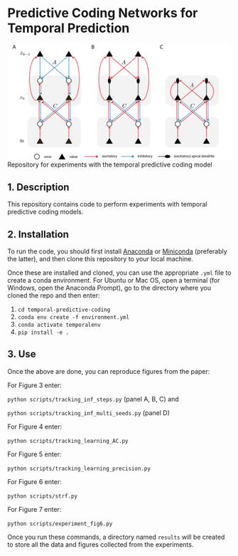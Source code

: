 # Predictive Coding Networks for Temporal Prediction
![tPC](./paper_tpc.png)
Repository for experiments with the temporal predictive coding model

## 1. Description
This repository contains code to perform experiments with temporal predictive coding models.


## 2. Installation
To run the code, you should first install [Anaconda](https://www.anaconda.com/) or [Miniconda](https://conda.io/miniconda.html) (preferably the latter), 
and then clone this repository to your local machine.

Once these are installed and cloned, you can use the appropriate `.yml` file to create a conda environment. 
For Ubuntu or Mac OS, open a terminal (for Windows, open the Anaconda Prompt), go to the directory where you cloned the repo and then enter:

1. `cd temporal-predictive-coding`
2. `conda env create -f environment.yml`  
3. `conda activate temporalenv`
4. `pip install -e .`  

## 3. Use
Once the above are done, you can reproduce figures from the paper:

For Figure 3 enter:

`python scripts/tracking_inf_steps.py` (panel A, B, C) and

`python scripts/tracking_inf_multi_seeds.py` (panel D)

For Figure 4 enter:

`python scripts/tracking_learning_AC.py`

For Figure 5 enter:

`python scripts/tracking_learning_precision.py`

For Figure 6 enter:

`python scripts/strf.py`

For Figure 7 enter:

`python scripts/experiment_fig6.py`

Once you run these commands, a directory named `results` will be created to store all the data and figures collected from the experiments.